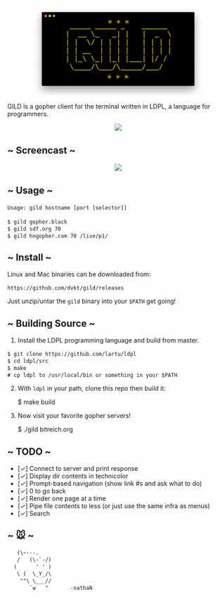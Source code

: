 <p align="center"><img src="gild.png"/></p>

GILD is a gopher client for the terminal written in LDPL, a language
for programmers.

<p align="center"><img src="https://user-images.githubusercontent.com/41523880/56380327-c3ecb680-61c6-11e9-9e6d-6d797b39a7c1.jpeg"/></p>

## ~ Screencast ~

<p align="center">
<a href="https://asciinema.org/a/p0Ywy6fQBXRZm7sQU4OC5HeJK" target="_blank"><img src="https://asciinema.org/a/p0Ywy6fQBXRZm7sQU4OC5HeJK.svg" /></a>
</p>

## ~ Usage ~

    Usage: gild hostname [port [selector]]

    $ gild gopher.black
    $ gild sdf.org 70
    $ gild hngopher.com 70 /live/p1/

## ~ Install ~

Linux and Mac binaries can be downloaded from:

    https://github.com/dvkt/gild/releases

Just unzip/untar the `gild` binary into your `$PATH` get going!

## ~ Building Source ~

1. Install the LDPL programming language and build from master.

```
$ git clone https://github.com/lartu/ldpl
$ cd ldpl/src
$ make
# cp ldpl to /usr/local/bin or something in your $PATH
```

2. With `ldpl` in your path, clone this repo then build it:

    $ make build

3. Now visit your favorite gopher servers!

    $ ./gild bitreich.org

## ~ TODO ~

- [✓] Connect to server and print response
- [✓] Display dir contents in technicolor
- [✓] Prompt-based navigation (show link #s and ask what to do)
- [✓] 0 to go back
- [✓] Render one page at a time
- [✓] Pipe file contents to less (or just use the same infra as menus)
- [✓] Search

## ~ 🐭 ~

       (\~---.
       /   (\-`-/)
      (      ' ' )
       \ (  \_Y_/\
        ""\ \___//
           `w   "       -nathaN 
